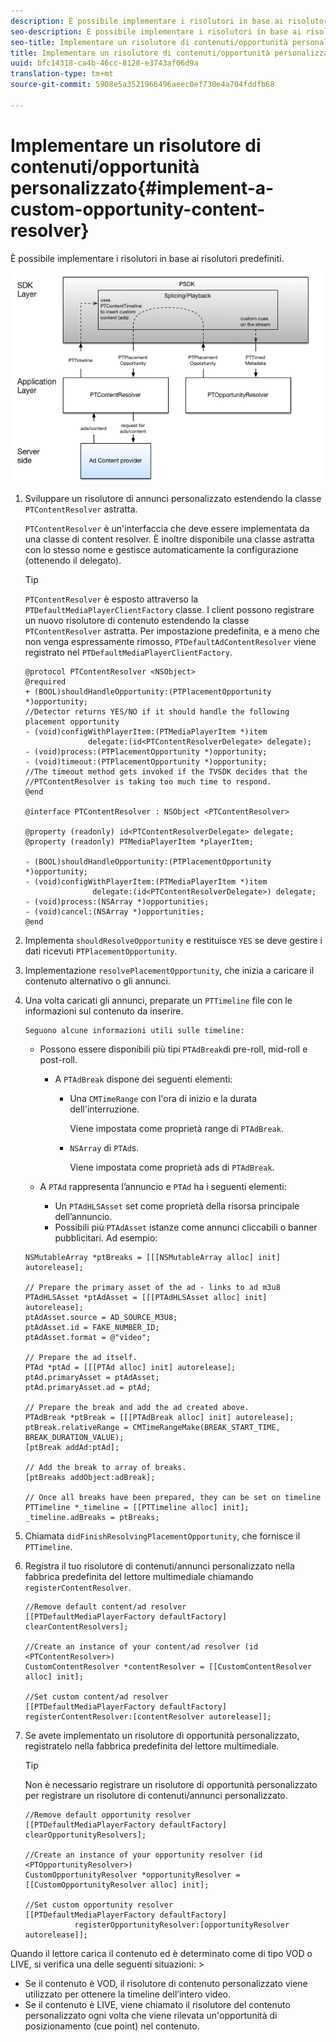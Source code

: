 ```yaml
---
description: È possibile implementare i risolutori in base ai risolutori predefiniti.
seo-description: È possibile implementare i risolutori in base ai risolutori predefiniti.
seo-title: Implementare un risolutore di contenuti/opportunità personalizzato
title: Implementare un risolutore di contenuti/opportunità personalizzato
uuid: bfc14318-ca4b-46cc-8128-e3743af06d9a
translation-type: tm+mt
source-git-commit: 5908e5a3521966496aeec0ef730e4a704fddfb68

---
```



# Implementare un risolutore di contenuti/opportunità personalizzato{#implement-a-custom-opportunity-content-resolver}

È possibile implementare i risolutori in base ai risolutori predefiniti.

<!--<a id="fig_CC41E2A66BDB4115821F33737B46A09B"></a>-->

![](assets/ios_psdk_content_resolver.png)

1. Sviluppare un risolutore di annunci personalizzato estendendo la classe `PTContentResolver` astratta.

   `PTContentResolver` è un&#39;interfaccia che deve essere implementata da una classe di content resolver. È inoltre disponibile una classe astratta con lo stesso nome e gestisce automaticamente la configurazione (ottenendo il delegato).

   >[!TIP]
   >
   >`PTContentResolver` è esposto attraverso la `PTDefaultMediaPlayerClientFactory` classe. I client possono registrare un nuovo risolutore di contenuto estendendo la classe `PTContentResolver` astratta. Per impostazione predefinita, e a meno che non venga espressamente rimosso, `PTDefaultAdContentResolver` viene registrato nel `PTDefaultMediaPlayerClientFactory`.

   ```
   @protocol PTContentResolver <NSObject> 
   @required 
   + (BOOL)shouldHandleOpportunity:(PTPlacementOpportunity *)opportunity;  
   //Detector returns YES/NO if it should handle the following placement opportunity 
   - (void)configWithPlayerItem:(PTMediaPlayerItem *)item  
                 delegate:(id<PTContentResolverDelegate> delegate); 
   - (void)process:(PTPlacementOpportunity *)opportunity; 
   - (void)timeout:(PTPlacementOpportunity *)opportunity;  
   //The timeout method gets invoked if the TVSDK decides that the  
   //PTContentResolver is taking too much time to respond. 
   @end 
   
   @interface PTContentResolver : NSObject <PTContentResolver> 
   
   @property (readonly) id<PTContentResolverDelegate> delegate; 
   @property (readonly) PTMediaPlayerItem *playerItem; 
   
   - (BOOL)shouldHandleOpportunity:(PTPlacementOpportunity *)opportunity; 
   - (void)configWithPlayerItem:(PTMediaPlayerItem *)item  
                  delegate:(id<PTContentResolverDelegate>) delegate; 
   - (void)process:(NSArray *)opportunities; 
   - (void)cancel:(NSArray *)opportunities; 
   @end
   ```

1. Implementa `shouldResolveOpportunity` e restituisce `YES` se deve gestire i dati ricevuti `PTPlacementOpportunity`.
1. Implementazione `resolvePlacementOpportunity`, che inizia a caricare il contenuto alternativo o gli annunci.
1. Una volta caricati gli annunci, preparate un `PTTimeline` file con le informazioni sul contenuto da inserire.

       Seguono alcune informazioni utili sulle timeline:
   
   * Possono essere disponibili più tipi `PTAdBreak`di pre-roll, mid-roll e post-roll.

      * A `PTAdBreak` dispone dei seguenti elementi:

         * Una `CMTimeRange` con l&#39;ora di inizio e la durata dell&#39;interruzione.

            Viene impostata come proprietà range di `PTAdBreak`.

         * `NSArray` di `PTAd`s.

            Viene impostata come proprietà ads di `PTAdBreak`.
   * A `PTAd` rappresenta l’annuncio e `PTAd` ha i seguenti elementi:

      * Un `PTAdHLSAsset` set come proprietà della risorsa principale dell’annuncio.
      * Possibili più `PTAdAsset` istanze come annunci cliccabili o banner pubblicitari.
   Ad esempio:

   ```
   NSMutableArray *ptBreaks = [[[NSMutableArray alloc] init] autorelease]; 
   
   // Prepare the primary asset of the ad - links to ad m3u8 
   PTAdHLSAsset *ptAdAsset = [[[PTAdHLSAsset alloc] init] autorelease]; 
   ptAdAsset.source = AD_SOURCE_M3U8; 
   ptAdAsset.id = FAKE_NUMBER_ID; 
   ptAdAsset.format = @"video"; 
   
   // Prepare the ad itself. 
   PTAd *ptAd = [[[PTAd alloc] init] autorelease]; 
   ptAd.primaryAsset = ptAdAsset; 
   ptAd.primaryAsset.ad = ptAd; 
   
   // Prepare the break and add the ad created above. 
   PTAdBreak *ptBreak = [[[PTAdBreak alloc] init] autorelease]; 
   ptBreak.relativeRange = CMTimeRangeMake(BREAK_START_TIME, BREAK_DURATION_VALUE); 
   [ptBreak addAd:ptAd]; 
   
   // Add the break to array of breaks. 
   [ptBreaks addObject:adBreak]; 
   
   // Once all breaks have been prepared, they can be set on timeline 
   PTTimeline *_timeline = [[PTTimeline alloc] init]; 
   _timeline.adBreaks = ptBreaks;
   ```

1. Chiamata `didFinishResolvingPlacementOpportunity`, che fornisce il `PTTimeline`.
1. Registra il tuo risolutore di contenuti/annunci personalizzato nella fabbrica predefinita del lettore multimediale chiamando `registerContentResolver`.

   ```
   //Remove default content/ad resolver 
   [[PTDefaultMediaPlayerFactory defaultFactory] clearContentResolvers]; 
   
   //Create an instance of your content/ad resolver (id <PTContentResolver>) 
   CustomContentResolver *contentResolver = [[CustomContentResolver alloc] init]; 
   
   //Set custom content/ad resolver 
   [[PTDefaultMediaPlayerFactory defaultFactory] registerContentResolver:[contentResolver autorelease]];
   ```

1. Se avete implementato un risolutore di opportunità personalizzato, registratelo nella fabbrica predefinita del lettore multimediale.

   >[!TIP]
   >
   >Non è necessario registrare un risolutore di opportunità personalizzato per registrare un risolutore di contenuti/annunci personalizzato.

   ```
   //Remove default opportunity resolver 
   [[PTDefaultMediaPlayerFactory defaultFactory] clearOpportunityResolvers]; 
   
   //Create an instance of your opportunity resolver (id <PTOpportunityResolver>) 
   CustomOpportunityResolver *opportunityResolver = [[CustomOpportunityResolver alloc] init]; 
   
   //Set custom opportunity resolver 
   [[PTDefaultMediaPlayerFactory defaultFactory]  
              registerOpportunityResolver:[opportunityResolver autorelease]];
   ```

Quando il lettore carica il contenuto ed è determinato come di tipo VOD o LIVE, si verifica una delle seguenti situazioni: >
* Se il contenuto è VOD, il risolutore di contenuto personalizzato viene utilizzato per ottenere la timeline dell’intero video.
* Se il contenuto è LIVE, viene chiamato il risolutore del contenuto personalizzato ogni volta che viene rilevata un&#39;opportunità di posizionamento (cue point) nel contenuto.
